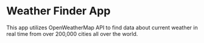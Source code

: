# Weather Finder App

This app utilizes OpenWeatherMap API to find data about current weather in real time from over 200,000 cities all over the world.
